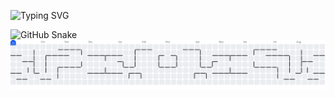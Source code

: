 <a align="center"><img src="https://readme-typing-svg.demolab.com/?font=Fira+Code&pause=1000&color=ff8800&background=FF52BC00&width=610&lines=Coding+Is+Cool.;Keep+calm+down+and+carry+on+get+pizza." alt="Typing SVG" /></a>

<img alt="GitHub Snake" src="https://raw.githubusercontent.com/ModHub2020/ModHub2020/output/github-contribution-grid-snake-dark.svg" />

<picture>
  <source media="(prefers-color-scheme: dark)" srcset="https://raw.githubusercontent.com/ModHub2020/ModHub2020/output/pacman-contribution-graph-dark.svg">
  <source media="(prefers-color-scheme: light)" srcset="https://raw.githubusercontent.com/ModHub2020/ModHub2020/output/pacman-contribution-graph.svg">
  <img alt="pacman contribution graph" src="https://raw.githubusercontent.com/ModHub2020/ModHub2020/output/pacman-contribution-graph.svg">
</picture>
